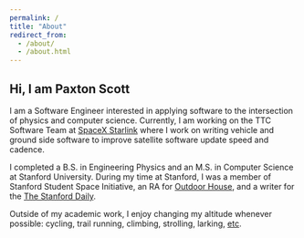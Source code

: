 ```yaml
---
permalink: /
title: "About"
redirect_from: 
  - /about/
  - /about.html
---
```


## Hi, I am Paxton Scott

I am a Software Engineer interested in applying software to the intersection of physics and computer science. Currently, I am working on the TTC Software Team at [SpaceX Starlink](https://www.starlink.com/us) where I work on writing vehicle and ground side software to improve satellite software update speed and cadence. 

I completed a B.S. in Engineering Physics and an M.S. in Computer Science at Stanford University. During my time at Stanford, I was a member of Stanford Student Space Initiative, an RA for [Outdoor House](https://stanforddaily.com/2022/02/23/new-to-the-neighborhood-outdoor-house-returns-with-a-focus-on-accessible-outdoor-education/), and a writer for the [The Stanford Daily](https://stanforddaily.com/author/paxtonscott/).

Outside of my academic work, I enjoy changing my altitude whenever possible: cycling, trail running, climbing, strolling, larking, [etc](/_adventures/). 

